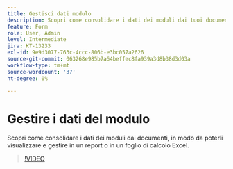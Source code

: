 ```yaml
---
title: Gestisci dati modulo
description: Scopri come consolidare i dati dei moduli dai tuoi documenti
feature: Form
role: User, Admin
level: Intermediate
jira: KT-13233
exl-id: 9e9d3077-763c-4ccc-806b-e3bc057a2626
source-git-commit: 063268e985b7a64beffec8fa939a3d8b38d3d03a
workflow-type: tm+mt
source-wordcount: '37'
ht-degree: 0%

---
```


# Gestire i dati del modulo

Scopri come consolidare i dati dei moduli dai documenti, in modo da poterli visualizzare e gestire in un report o in un foglio di calcolo Excel.

>[!VIDEO](https://video.tv.adobe.com/v/3443526?quality=12&learn=on&hidetitle=true&captions=ita)
